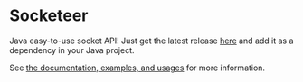 # Socketeer
Java easy-to-use socket API! Just get the latest release [here](https://github.com/DenDen747/Socketeer/raw/main/builds/Java/Socketeer_3.2.jar) and add it as a dependency in your Java project.

See [the documentation, examples, and usages](https://github.com/DenDen747/Socketeer/wiki) for more information.
